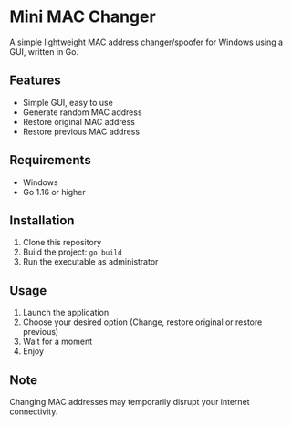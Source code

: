 # Mini MAC Changer

A simple lightweight MAC address changer/spoofer for Windows using a GUI, written in Go.

## Features

- Simple GUI, easy to use
- Generate random MAC address
- Restore original MAC address
- Restore previous MAC address

## Requirements

- Windows
- Go 1.16 or higher

## Installation

1. Clone this repository
2. Build the project: `go build`
3. Run the executable as administrator

## Usage

1. Launch the application
2. Choose your desired option (Change, restore original or restore previous)
3. Wait for a moment
4. Enjoy

## Note

Changing MAC addresses may temporarily disrupt your internet connectivity.
